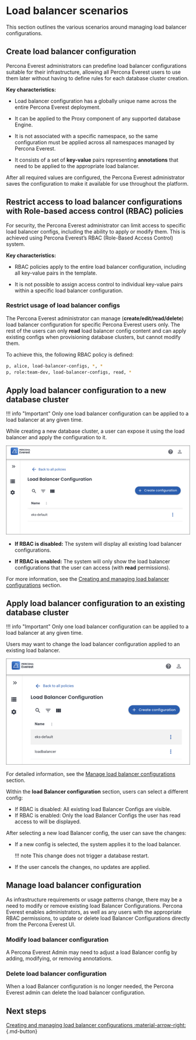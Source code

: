 # Load balancer scenarios

This section outlines the various scenarios around managing load balancer configurations.


## Create load balancer configuration

Percona Everest administrators can predefine load balancer configurations suitable for their infrastructure, allowing all Percona Everest users to use them later without having to define rules for each database cluster creation.

**Key characteristics:**

-  Load balancer configuration has a globally unique name across the entire Percona Everest deployment.

- It can be applied to the Proxy component of any supported database Engine.

- It is not associated with a specific namespace, so the same configuration must be applied across all namespaces managed by Percona Everest.

- It consists of a set of **key-value** pairs representing **annotations** that need to be applied to the appropriate load balancer.


After all required values are configured, the Percona Everest administrator saves the configuration to make it available for use throughout the platform.


## Restrict access to load balancer configurations with Role-based access control (RBAC) policies

For security, the Percona Everest administrator can limit access to specific load balancer configs, including the ability to apply or modify them. This is achieved using Percona Everest’s RBAC (Role-Based Access Control) system.

**Key characteristics:**

- RBAC policies apply to the entire load balancer configuration, including all key-value pairs in the template.

- It is not possible to assign access control to individual key-value pairs within a specific load balancer configuration.

### Restrict usage of load balancer configs

The Percona Everest administrator can manage (**create/edit/read/delete**) load balancer configuration for specific Percona Everest users only. The rest of the users can only **read** load balancer config content and can apply existing configs when provisioning database clusters, but cannot modify them.

To achieve this, the following RBAC policy is defined:

```sh
p, alice, load-balancer-configs, *, *
p, role:team-dev, load-balancer-configs, read, *
```

## Apply load balancer configuration to a new database cluster

!!! info "Important"
    Only one load balancer configuration can be applied to a load balancer at any given time.

While creating a new database cluster, a user can expose it using the load balancer and apply the configuration to it.

  ![!image](../images/load_balancer_config_page.png)

- **If RBAC is disabled:** The system will display all existing load balancer configurations.

- **If RBAC is enabled:** The system will only show the load balancer configurations that the user can access (with **read** permissions).

For more information, see the [Creating and managing load balancer configurations](load_balancer_config.md#create-a-load-balancer-configuration) section.


## Apply load balancer configuration to an existing database cluster

!!! info "Important"
    Only one load balancer configuration can be applied to a load balancer at any given time.

Users may want to change the load balancer configuration applied to an existing load balancer.

   ![!image](../images/new_created_load_balancer_configurations.png)

   For detailed information, see the [Manage load balancer configurations](load_balancer_config.md#manage-load-balancer-configurations) section.

Within the **load Balancer configuration** section, users can select a different config:

- If RBAC is disabled: All existing load Balancer Configs are visible.
- If RBAC is enabled: Only the load Balancer Configs the user has read access to will be displayed.

After selecting a new load Balancer config, the user can save the changes:

- If a new config is selected, the system applies it to the load balancer.

    !!! note
        This change does not trigger a database restart.

- If the user cancels the changes, no updates are applied.

## Manage load balancer configuration

As infrastructure requirements or usage patterns change, there may be a need to modify or remove existing load Balancer Configurations. Percona Everest enables administrators, as well as any users with the appropriate RBAC permissions, to update or delete load Balancer Configurations directly from the Percona Everest UI.


### Modify load balancer configuration

A Percona Everest Admin may need to adjust a load Balancer config by adding, modifying, or removing annotations.

### Delete load balancer configuration

When a load Balancer configuration is no longer needed, the Percona Everest admin can delete the load balancer configuration.


## Next steps

[Creating and managing load balancer configurations :material-arrow-right:](../networking/load_balancer_config.md){.md-button}












